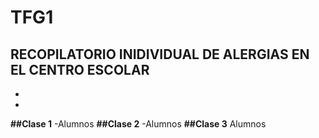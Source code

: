 # TFG1
## RECOPILATORIO INIDIVIDUAL DE ALERGIAS EN EL CENTRO ESCOLAR
-
-
**##Clase 1**
-Alumnos
**##Clase 2**
-Alumnos
**##Clase 3**
Alumnos

